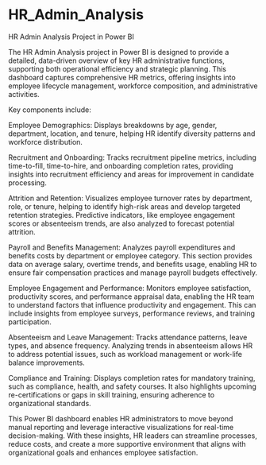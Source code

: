 # HR_Admin_Analysis

HR Admin Analysis Project in Power BI

The HR Admin Analysis project in Power BI is designed to provide a detailed, data-driven overview of key HR administrative functions, supporting both operational efficiency and strategic planning. This dashboard captures comprehensive HR metrics, offering insights into employee lifecycle management, workforce composition, and administrative activities.

Key components include:

Employee Demographics: Displays breakdowns by age, gender, department, location, and tenure, helping HR identify diversity patterns and workforce distribution.

Recruitment and Onboarding: Tracks recruitment pipeline metrics, including time-to-fill, time-to-hire, and onboarding completion rates, providing insights into recruitment efficiency and areas for improvement in candidate processing.

Attrition and Retention: Visualizes employee turnover rates by department, role, or tenure, helping to identify high-risk areas and develop targeted retention strategies. Predictive indicators, like employee engagement scores or absenteeism trends, are also analyzed to forecast potential attrition.

Payroll and Benefits Management: Analyzes payroll expenditures and benefits costs by department or employee category. This section provides data on average salary, overtime trends, and benefits usage, enabling HR to ensure fair compensation practices and manage payroll budgets effectively.

Employee Engagement and Performance: Monitors employee satisfaction, productivity scores, and performance appraisal data, enabling the HR team to understand factors that influence productivity and engagement. This can include insights from employee surveys, performance reviews, and training participation.

Absenteeism and Leave Management: Tracks attendance patterns, leave types, and absence frequency. Analyzing trends in absenteeism allows HR to address potential issues, such as workload management or work-life balance improvements.

Compliance and Training: Displays completion rates for mandatory training, such as compliance, health, and safety courses. It also highlights upcoming re-certifications or gaps in skill training, ensuring adherence to organizational standards.

This Power BI dashboard enables HR administrators to move beyond manual reporting and leverage interactive visualizations for real-time decision-making. With these insights, HR leaders can streamline processes, reduce costs, and create a more supportive environment that aligns with organizational goals and enhances employee satisfaction.









